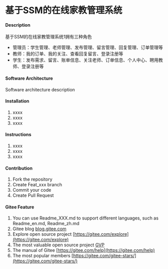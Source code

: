 # 基于SSM的在线家教管理系统

#### Description
基于SSM的在线家教管理系统1拥有三种角色

- 管理员：学生管理、老师管理、发布管理、留言管理、回复管理、订单管理等
- 教师：我的订单、我的关注、查看回复留言、登录注册等
- 学生：发布需求、留言、账单信息、关注老师、订单信息、个人中心、聘用教师、登录注册等

#### Software Architecture
Software architecture description

#### Installation

1.  xxxx
2.  xxxx
3.  xxxx

#### Instructions

1.  xxxx
2.  xxxx
3.  xxxx

#### Contribution

1.  Fork the repository
2.  Create Feat_xxx branch
3.  Commit your code
4.  Create Pull Request


#### Gitee Feature

1.  You can use Readme\_XXX.md to support different languages, such as Readme\_en.md, Readme\_zh.md
2.  Gitee blog [blog.gitee.com](https://blog.gitee.com)
3.  Explore open source project [https://gitee.com/explore](https://gitee.com/explore)
4.  The most valuable open source project [GVP](https://gitee.com/gvp)
5.  The manual of Gitee [https://gitee.com/help](https://gitee.com/help)
6.  The most popular members  [https://gitee.com/gitee-stars/](https://gitee.com/gitee-stars/)
